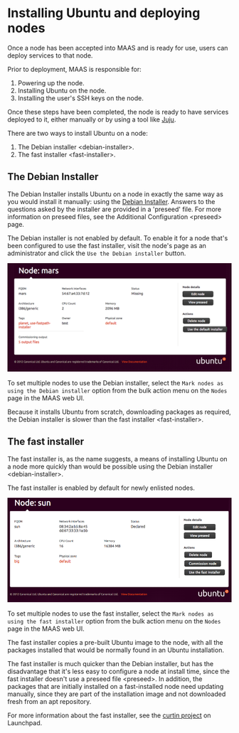 Installing Ubuntu and deploying nodes
=====================================

Once a node has been accepted into MAAS and is ready for use, users can deploy services to that node.

Prior to deployment, MAAS is responsible for:

1.  Powering up the node.
2.  Installing Ubuntu on the node.
3.  Installing the user's SSH keys on the node.

Once these steps have been completed, the node is ready to have services deployed to it, either manually or by using a tool like [Juju](http://juju.ubuntu.com).

There are two ways to install Ubuntu on a node:

1.  The Debian installer \<debian-installer\>.
2.  The fast installer \<fast-installer\>.

The Debian Installer
--------------------

The Debian Installer installs Ubuntu on a node in exactly the same way as you would install it manually: using the [Debian Installer](http://www.debian.org/devel/debian-installer/). Answers to the questions asked by the installer are provided in a 'preseed' file. For more information on preseed files, see the Additional
Configuration \<preseed\> page.

The Debian installer is not enabled by default. To enable it for a node that's been configured to use the fast installer, visit the node's page as an administrator and click the `Use the Debian installer` button.

![image](media/node-page-use-default-installer.png)

To set multiple nodes to use the Debian installer, select the `Mark nodes as using the Debian installer` option from the bulk action menu on the `Nodes` page in the MAAS web UI.

Because it installs Ubuntu from scratch, downloading packages as required, the Debian installer is slower than the fast installer
\<fast-installer\>.

The fast installer
------------------

The fast installer is, as the name suggests, a means of installing Ubuntu on a node more quickly than would be possible using the Debian installer \<debian-installer\>.

The fast installer is enabled by default for newly enlisted nodes.

![image](media/node-page-use-fast-installer.png)

To set multiple nodes to use the fast installer, select the `Mark nodes as using the fast installer` option from the bulk action menu on the `Nodes` page in the MAAS web UI.

The fast installer copies a pre-built Ubuntu image to the node, with all the packages installed that would be normally found in an Ubuntu installation.

The fast installer is much quicker than the Debian installer, but has the disadvantage that it's less easy to configure a node at install time, since the fast installer doesn't use a preseed file
\<preseed\>. In addition, the packages that are initially installed on a fast-installed node need updating manually, since they are part of the installation image and not downloaded fresh from an apt repository.

For more information about the fast installer, see the [curtin project](https://launchpad.net/curtin) on Launchpad.

